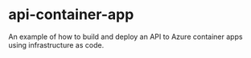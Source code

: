 # api-container-app
An example of how to build and deploy an API to Azure container apps using infrastructure as code.

